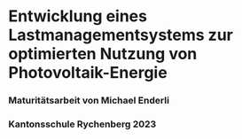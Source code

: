 # Entwicklung eines Lastmanagementsystems zur optimierten Nutzung von Photovoltaik-Energie
### Maturitätsarbeit von Michael Enderli
### Kantonsschule Rychenberg 2023
